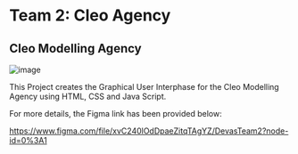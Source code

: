 # Team 2: Cleo Agency

## Cleo Modelling Agency

![image](https://user-images.githubusercontent.com/49078266/138353936-cf0e2bcd-cad2-404e-85ae-b26e9cd63f21.png)

This Project creates the Graphical User Interphase for the Cleo Modelling Agency using HTML, CSS and Java Script. 

For more details, the Figma link has been provided below:

https://www.figma.com/file/xvC240lOdDpaeZitqTAgYZ/DevasTeam2?node-id=0%3A1
